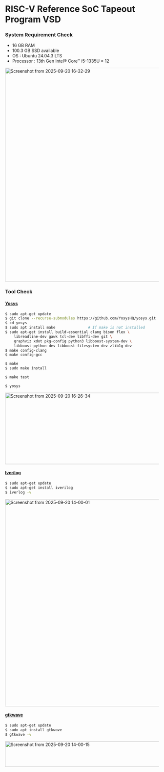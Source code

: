 # RISC-V Reference SoC Tapeout Program VSD

### **System Requirement Check**
- 16 GB RAM
- 100.3 GB SSD available
- OS : Ubuntu 24.04.3 LTS
- Processor : 13th Gen Intel® Core™ i5-1335U × 12

<img width="788" height="697" alt="Screenshot from 2025-09-20 16-32-29" src="https://github.com/user-attachments/assets/a73ae1eb-8bc2-4e96-9b2f-162f9217fc7c" />

### **Tool Check**
#### <ins>**Yosys**</ins>

```bash
$ sudo apt-get update
$ git clone --recurse-submodules https://github.com/YosysHQ/yosys.git
$ cd yosys
$ sudo apt install make               # If make is not installed
$ sudo apt-get install build-essential clang bison flex \
    libreadline-dev gawk tcl-dev libffi-dev git \
    graphviz xdot pkg-config python3 libboost-system-dev \
    libboost-python-dev libboost-filesystem-dev zlib1g-dev
$ make config-clang
$ make config-gcc

$ make
$ sudo make install

$ make test

$ yosys
```

<img width="837" height="233" alt="Screenshot from 2025-09-20 16-26-34" src="https://github.com/user-attachments/assets/5bc4885c-15f7-4a95-a6d4-5ec267311bae" />

#### <ins>**Iverilog**</ins>
```bash
$ sudo apt-get update
$ sudo apt-get install iverilog
$ iverlog -v
```

<img width="801" height="676" alt="Screenshot from 2025-09-20 14-00-01" src="https://github.com/user-attachments/assets/3f097ae6-2063-4f39-9b89-e6769aeca9c8" />

#### <ins>**gtkwave**</ins>
```bash
$ sudo apt-get update
$ sudo apt install gtkwave
$ gtkwave -v
```
<img width="787" height="83" alt="Screenshot from 2025-09-20 14-00-15" src="https://github.com/user-attachments/assets/2b7d610f-a428-415d-bdf5-b6ef8ce905bb" />
